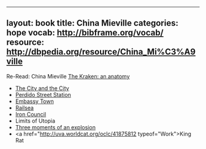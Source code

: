 ---
layout: book
title: China Mieville
categories: hope
vocab: http://bibframe.org/vocab/
resource: http://dbpedia.org/resource/China_Mi%C3%A9ville
----

Re-Read:
<span resource="http://dbpedia.org/resource/China_Mi%C3%A9ville">China Mieville</span> <a href="http://uva.worldcat.org/oclc/436030063" typeof="Work">The Kraken: an anatomy</a>
* <a href="http://uva.worldcat.org/oclc/251203637" typeof="Work">The City and the City</a>
* <a href="http://uva.worldcat.org/oclc/45532466" typeof="Work">Perdido Street Station</a>
* <a href="http://uva.worldcat.org/oclc/659766009" typeof="Work">Embassy Town</a>
* <a href="http://uva.worldcat.org/oclc/747527888" typeof="Work">Railsea</a>
* <a href="http://uva.worldcat.org/oclc/55019061" typeof="Work">Iron Council</a>
* Limits of Utopia
* <a href="http://uva.worldcat.org/oclc/907621819" typeof="Work">Three moments of an explosion</a>
*  <a href="http://uva.worldcat.org/oclc/41875812 typeof="Work">King Rat</a>
